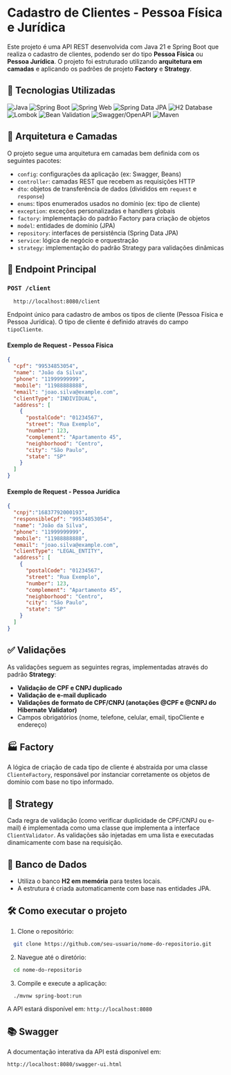 # Cadastro de Clientes - Pessoa Física e Jurídica

Este projeto é uma API REST desenvolvida com Java 21 e Spring Boot que realiza o cadastro de clientes, podendo ser do tipo **Pessoa Física** ou **Pessoa Jurídica**. O projeto foi estruturado utilizando **arquitetura em camadas** e aplicando os padrões de projeto **Factory** e **Strategy**.

## 🚀 Tecnologias Utilizadas
![Java](https://img.shields.io/badge/Java-ED8B00?style=for-the-badge&logo=java&logoColor=white)
![Spring Boot](https://img.shields.io/badge/Spring%20Boot-6DB33F?style=for-the-badge&logo=spring-boot&logoColor=white)
![Spring Web](https://img.shields.io/badge/Spring%20Web-6DB33F?style=for-the-badge&logo=spring&logoColor=white)
![Spring Data JPA](https://img.shields.io/badge/Spring%20Data%20JPA-6DB33F?style=for-the-badge&logo=spring&logoColor=white)
![H2 Database](https://img.shields.io/badge/H2%20Database-009E49?style=for-the-badge&logo=h2&logoColor=white)
![Lombok](https://img.shields.io/badge/Lombok-2C4F88?style=for-the-badge&logo=lombok&logoColor=white)
![Bean Validation](https://img.shields.io/badge/Bean%20Validation-4A8DF9?style=for-the-badge&logo=java&logoColor=white)
![Swagger/OpenAPI](https://img.shields.io/badge/Swagger-85EA2D?style=for-the-badge&logo=swagger&logoColor=black)
![Maven](https://img.shields.io/badge/Maven-C71A36?style=for-the-badge&logo=apache-maven&logoColor=white)


## 📐 Arquitetura e Camadas

O projeto segue uma arquitetura em camadas bem definida com os seguintes pacotes:

- `config`: configurações da aplicação (ex: Swagger, Beans)
- `controller`: camadas REST que recebem as requisições HTTP
- `dto`: objetos de transferência de dados (divididos em `request` e `response`)
- `enums`: tipos enumerados usados no domínio (ex: tipo de cliente)
- `exception`: exceções personalizadas e handlers globais
- `factory`: implementação do padrão Factory para criação de objetos
- `model`: entidades de domínio (JPA)
- `repository`: interfaces de persistência (Spring Data JPA)
- `service`: lógica de negócio e orquestração
- `strategy`: implementação do padrão Strategy para validações dinâmicas

## 📌 Endpoint Principal

### `POST /client`
```text
  http://localhost:8080/client
```

Endpoint único para cadastro de ambos os tipos de cliente (Pessoa Física e Pessoa Jurídica). O tipo de cliente é definido através do campo `tipoCliente`.

#### Exemplo de Request - Pessoa Física

```json
{
  "cpf": "99534853054",
  "name": "João da Silva",
  "phone": "11999999999",
  "mobile": "11988888888",
  "email": "joao.silva@example.com",
  "clientType": "INDIVIDUAL",
  "address": [
    {
      "postalCode": "01234567",
      "street": "Rua Exemplo",
      "number": 123,
      "complement": "Apartamento 45",
      "neighborhood": "Centro",
      "city": "São Paulo",
      "state": "SP"
    }
  ]
}
```

#### Exemplo de Request - Pessoa Jurídica

```json
{
  "cnpj":"16837792000193",
  "responsibleCpf": "99534853054",
  "name": "João da Silva",
  "phone": "11999999999",
  "mobile": "11988888888",
  "email": "joao.silva@example.com",
  "clientType": "LEGAL_ENTITY",
  "address": [
    {
      "postalCode": "01234567",
      "street": "Rua Exemplo",
      "number": 123,
      "complement": "Apartamento 45",
      "neighborhood": "Centro",
      "city": "São Paulo",
      "state": "SP"
    }
  ]
}
```

## ✅ Validações

As validações seguem as seguintes regras, implementadas através do padrão **Strategy**:

- **Validação de CPF e CNPJ duplicado**
- **Validação de e-mail duplicado**
- **Validações de formato de CPF/CNPJ (anotações @CPF e @CNPJ do Hibernate Validator)**
- Campos obrigatórios (nome, telefone, celular, email, tipoCliente e endereço)

## 🏭 Factory

A lógica de criação de cada tipo de cliente é abstraída por uma classe `ClienteFactory`, responsável por instanciar corretamente os objetos de domínio com base no tipo informado.

## 🧠 Strategy

Cada regra de validação (como verificar duplicidade de CPF/CNPJ ou e-mail) é implementada como uma classe que implementa a interface `ClientValidator`. As validações são injetadas em uma lista e executadas dinamicamente com base na requisição.

## 🧪 Banco de Dados

- Utiliza o banco **H2 em memória** para testes locais.
- A estrutura é criada automaticamente com base nas entidades JPA.

## 🛠 Como executar o projeto

1. Clone o repositório:

```bash
  git clone https://github.com/seu-usuario/nome-do-repositorio.git
```

2. Navegue até o diretório:

```bash
  cd nome-do-repositorio
```

3. Compile e execute a aplicação:

```bash
  ./mvnw spring-boot:run
```

A API estará disponível em: `http://localhost:8080`

## 📚 Swagger

A documentação interativa da API está disponível em:

```
http://localhost:8080/swagger-ui.html
```
